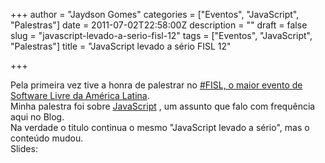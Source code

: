 +++
author = "Jaydson Gomes"
categories = ["Eventos", "JavaScript", "Palestras"]
date = 2011-07-02T22:58:00Z
description = ""
draft = false
slug = "javascript-levado-a-serio-fisl-12"
tags = ["Eventos", "JavaScript", "Palestras"]
title = "JavaScript levado a sério FISL 12"

+++

Pela primeira vez tive a honra de palestrar no [#FISL, o maior evento de Software Livre da América Latina](http://softwarelivre.org/fisl12).  
Minha palestra foi sobre [JavaScript](https://developer.mozilla.org/en/javascript) , um assunto que falo com frequência aqui no Blog.  
Na verdade o titulo continua o mesmo "JavaScript levado a sério", mas o conteúdo mudou.  
Slides:  
<script async class="speakerdeck-embed" data-id="351f8fb0dcc50131b4ba7abe6293b58c" data-ratio="1.33333333333333" src="//speakerdeck.com/assets/embed.js"></script>
 